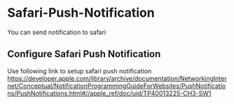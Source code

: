# Safari-Push-Notification
You can send notification to safari

## Configure Safari Push Notification
Use following link to setup safari push notification
https://developer.apple.com/library/archive/documentation/NetworkingInternet/Conceptual/NotificationProgrammingGuideForWebsites/PushNotifications/PushNotifications.html#//apple_ref/doc/uid/TP40013225-CH3-SW1
